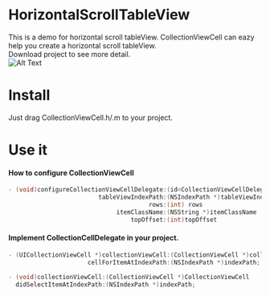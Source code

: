 # HorizontalScrollTableView
This is a demo for horizontal scroll tableView. CollectionViewCell can eazy help you create a horizontal scroll tableView.  
Download project to see more detail.  
![Alt Text](https://github.com/CCRogerWang/HorizontalScrollTableView/blob/master/demo.gif)
# Install
Just drag CollectionViewCell.h/.m to your project.

# Use it
#### How to configure CollectionViewCell
```objective-c
- (void)configureCollectionViewCellDelegate:(id<CollectionViewCellDelegate>)delegate
                         tableViewIndexPath:(NSIndexPath *)tableViewIndexPath
                                       rows:(int) rows
                              itemClassName:(NSString *)itemClassName
                                  topOffset:(int)topOffset
```
#### Implement CollectionCellDelegate in your project.
```objective-c
- (UICollectionViewCell *)collectionViewCell:(CollectionViewCell *)collectionViewCell 
                      cellForItemAtIndexPath:(NSIndexPath *)indexPath;
                      
- (void)collectionViewCell:(CollectionViewCell *)CollectionViewCell 
  didSelectItemAtIndexPath:(NSIndexPath *)indexPath;
```
